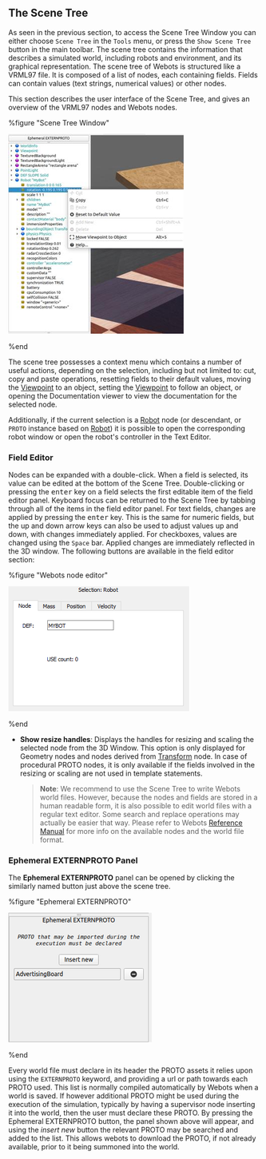 ## The Scene Tree

As seen in the previous section, to access the Scene Tree Window you can either choose `Scene Tree` in the `Tools` menu, or press the `Show Scene Tree` button in the main toolbar.
The scene tree contains the information that describes a simulated world, including robots and environment, and its graphical representation.
The scene tree of Webots is structured like a VRML97 file.
It is composed of a list of nodes, each containing fields.
Fields can contain values (text strings, numerical values) or other nodes.

This section describes the user interface of the Scene Tree, and gives an overview of the VRML97 nodes and Webots nodes.

%figure "Scene Tree Window"

![scene_tree.png](images/scene_tree.thumbnail.jpg)

%end

The scene tree possesses a context menu which contains a number of useful actions, depending on the selection, including but not limited to: cut, copy and paste operations, resetting fields to their default values, moving the [Viewpoint](../reference/viewpoint.md) to an object, setting the [Viewpoint](../reference/viewpoint.md) to follow an object, or opening the Documentation viewer to view the documentation for the selected node.

Additionally, if the current selection is a [Robot](../reference/robot.md) node (or descendant, or `PROTO` instance based on [Robot](../reference/robot.md)) it is possible to open the corresponding robot window or open the robot's controller in the Text Editor.

### Field Editor

Nodes can be expanded with a double-click.
When a field is selected, its value can be edited at the bottom of the Scene Tree.
Double-clicking or pressing the <kbd>enter</kbd> key on a field selects the first editable item of the field editor panel.
Keyboard focus can be returned to the Scene Tree by tabbing through all of the items in the field editor panel.
For text fields, changes are applied by pressing the <kbd>enter</kbd> key.
This is the same for numeric fields, but the up and down arrow keys can also be used to adjust values up and down, with changes immediately applied.
For checkboxes, values are changed using the `Space` bar.
Applied changes are immediately reflected in the 3D window.
The following buttons are available in the field editor section:

%figure "Webots node editor"

![field_editor.png](images/field_editor.png)

%end

- **Show resize handles**: Displays the handles for resizing and scaling the selected node from the 3D Window.
This option is only displayed for Geometry nodes and nodes derived from [Transform](../reference/transform.md) node.
In case of procedural PROTO nodes, it is only available if the fields involved in the resizing or scaling are not used in template statements.

    > **Note**:
We recommend to use the Scene Tree to write Webots world files. However, because the nodes and fields are stored in a human readable form, it is also possible to edit world files with a regular text editor.
Some search and replace operations may actually be easier that way.
Please refer to Webots [Reference Manual](../reference/webots-world-files.md) for more info on the available nodes and the world file format.


### Ephemeral EXTERNPROTO Panel

The **Ephemeral EXTERNPROTO** panel can be opened by clicking the similarly named button just above the scene tree.

%figure "Ephemeral EXTERNPROTO"

![ephemeral_externproto.png](images/ephemeral_externproto.png)

%end

Every world file must declare in its header the PROTO assets it relies upon using the `EXTERNPROTO` keyword, and providing a url or path towards each PROTO used.
This list is normally compiled automatically by Webots when a world is saved.
If however additional PROTO might be used during the execution of the simulation, typically by having a supervisor node inserting it into the world, then the user must declare these PROTO.
By pressing the Ephemeral EXTERNPROTO button, the panel shown above will appear, and using the *insert new* button the relevant PROTO may be searched and added to the list.
This allows webots to download the PROTO, if not already available, prior to it being summoned into the world.

